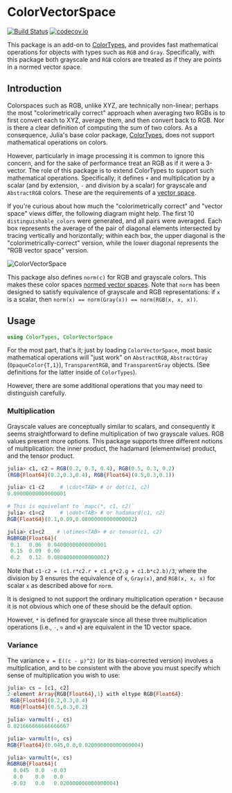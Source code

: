 # ColorVectorSpace

[![Build Status](https://travis-ci.org/JuliaGraphics/ColorVectorSpace.jl.svg?branch=master)](https://travis-ci.org/JuliaGraphics/ColorVectorSpace.jl)
[![codecov.io](http://codecov.io/github/JuliaGraphics/ColorVectorSpace.jl/coverage.svg?branch=master)](http://codecov.io/github/JuliaGraphics/ColorVectorSpace.jl?branch=master)

This package is an add-on to [ColorTypes](https://github.com/JuliaGraphics/ColorTypes.jl), and provides fast
mathematical operations for objects with types such as `RGB` and
`Gray`.
Specifically, with this package both grayscale and `RGB` colors are treated as if they are points
in a normed vector space.

## Introduction

Colorspaces such as RGB, unlike XYZ, are technically non-linear;
perhaps the most "colorimetrically correct" approach when averaging two RGBs is to
first convert each to XYZ, average them, and then convert back to RGB.
Nor is there a clear definition of computing the sum of two colors.
As a consequence, Julia's base color package,
[ColorTypes](https://github.com/JuliaGraphics/ColorTypes.jl),
does not support mathematical operations on colors.

However, particularly in image processing it is common to ignore this
concern, and for the sake of performance treat an RGB as if it were a
3-vector.  The role of this package is to extend ColorTypes to support such mathematical operations.
Specifically, it defines `+` and multiplication by a scalar (and by extension, `-` and division by a scalar) for grayscale and `AbstractRGB` colors.
These are the requirements of a [vector space](https://en.wikipedia.org/wiki/Vector_space).

If you're curious about how much the "colorimetrically correct" and
"vector space" views differ, the following
diagram might help. The first 10 `distinguishable_colors` were
generated, and all pairs were averaged. Each box represents the
average of the pair of diagonal elements intersected by tracing
vertically and horizontally; within each box, the upper diagonal is
the "colorimetrically-correct" version, while the lower diagonal
represents the "RGB vector space" version.

![ColorVectorSpace](images/comparison.png "Comparison")

This package also defines `norm(c)` for RGB and grayscale colors.
This makes these color spaces [normed vector spaces](https://en.wikipedia.org/wiki/Normed_vector_space).
Note that `norm` has been designed to satisfy equivalence of grayscale and RGB representations: if
`x` is a scalar, then `norm(x) == norm(Gray(x)) == norm(RGB(x, x, x))`.

## Usage

```jl
using ColorTypes, ColorVectorSpace
```

For the most part, that's it; just by loading `ColorVectorSpace`, most basic mathematical
operations will "just work" on `AbstractRGB`, `AbstractGray`
(`OpaqueColor{T,1}`), `TransparentRGB`, and `TransparentGray` objects.
(See definitions for the latter inside of `ColorTypes`).

However, there are some additional operations that you may need to distinguish carefully.

### Multiplication

Grayscale values are conceptually similar to scalars, and consequently it seems straightforward to define multiplication of two grayscale values.
RGB values present more options.
This package supports three different notions of multiplication: the inner product, the hadamard (elementwise) product, and the tensor product.

```julia
julia> c1, c2 = RGB(0.2, 0.3, 0.4), RGB(0.5, 0.3, 0.2)
(RGB{Float64}(0.2,0.3,0.4), RGB{Float64}(0.5,0.3,0.1))

julia> c1⋅c2     # \cdot<TAB> # or dot(c1, c2) 
0.09000000000000001

# This is equivelant to `mapc(*, c1, c2)`
julia> c1⊙c2     # \odot<TAB> # or hadamard(c1, c2)
RGB{Float64}(0.1,0.09,0.08000000000000002)

julia> c1⊗c2    # \otimes<TAB> # or tensor(c1, c2)
RGBRGB{Float64}(
 0.1   0.06  0.04000000000000001
 0.15  0.09  0.06
 0.2   0.12  0.08000000000000002)
```

Note that `c1⋅c2 = (c1.r*c2.r + c1.g*c2.g + c1.b*c2.b)/3`, where the division by 3 ensures the equivalence of `x`, `Gray(x)`, and `RGB(x, x, x)` for scalar `x` as described above for `norm`.

It is designed to not support the ordinary multiplication operation `*` because it is not obvious which one of these should be the default option.

However, `*` is defined for grayscale since all these three multiplication operations (i.e., `⋅`, `⊙` and `⊗`) are equivalent in the 1D vector space.

### Variance

The variance `v = E((c - μ)^2)` (or its bias-corrected version) involves a multiplication,
and to be consistent with the above you must specify which sense of multiplication you wish to use:

```julia
julia> cs = [c1, c2]
2-element Array{RGB{Float64},1} with eltype RGB{Float64}:
 RGB{Float64}(0.2,0.3,0.4)
 RGB{Float64}(0.5,0.3,0.2)

julia> varmult(⋅, cs)
0.021666666666666667

julia> varmult(⊙, cs)
RGB{Float64}(0.045,0.0,0.020000000000000004)

julia> varmult(⊗, cs)
RGBRGB{Float64}(
  0.045  0.0  -0.03
  0.0    0.0   0.0
 -0.03   0.0   0.020000000000000004)
```
